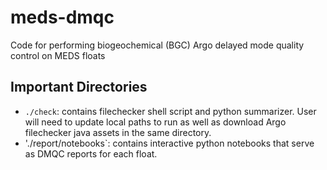 # meds-dmqc
Code for performing biogeochemical (BGC) Argo delayed mode quality control on MEDS floats

## Important Directories

- `./check`: contains filechecker shell script and python summarizer. User will need to update local paths to run as well as download Argo filechecker java assets in the same directory.
- './report/notebooks`: contains interactive python notebooks that serve as DMQC reports for each float. 
